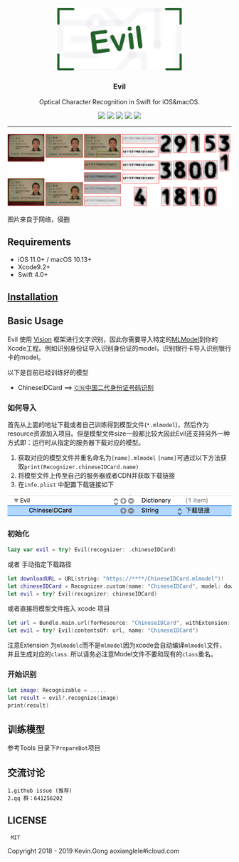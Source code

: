 
<p align="center">
  <img src=".images/logo.png" height="140" />
  <h3 align="center">Evil</h3>
  <p align="center">Optical Character Recognition in Swift for iOS&macOS.</p>
  <p align="center">
  	<a href="https://github.com/evilgix/Evil"><img src="https://travis-ci.org/evilgix/Evil.svg?branch=master"></a>
	<a href="https://github.com/evilgix/Evil"><img src="https://img.shields.io/cocoapods/v/Evil.svg"></a>
    	<a href="https://github.com/Carthage/Carthage"><img src="https://img.shields.io/badge/Carthage-compatible-4BC51D.svg?style=flat"></a>
  	<a href="https://github.com/evilgix/Evil"><img src="https://img.shields.io/cocoapods/p/Evil.svg?style=flat"></a>
	<a href="https://github.com/evilgix/Evil"><img src="https://img.shields.io/badge/qq群-641256202-ff6964.svg"></a>
  </p>
</p>


---

![debug image](.images/evil-debug.png)

图片来自于网络，侵删

##  Requirements

 - iOS 11.0+ / macOS 10.13+
 - Xcode9.2+
 - Swift 4.0+

## [Installation](installation.md)

## Basic Usage

Evil 使用 [Vision](https://developer.apple.com/documentation/vision) 框架进行文字识别，因此你需要导入特定的[MLModel](https://developer.apple.com/documentation/coreml/mlmodel)到你的Xcode工程。例如识别身份证导入识别身份证的model，识别银行卡导入识别银行卡的model。

以下是目前已经训练好的模型

 - ChineseIDCard ==>  [🇨🇳中国二代身份证号码识别](http://ou5pk1mdu.bkt.clouddn.com/ChineseIDCard.mlmodel)

### 如何导入

首先从上面的地址下载或者自己训练得到模型文件(`*.mlmodel`)，然后作为resource资源加入项目。但是模型文件size一般都比较大因此Evil还支持另外一种方式即：运行时从指定的服务器下载对应的模型。

 1.  获取对应的模型文件并重名命名为`[name].mlmodel` 
     `[name]`可通过以下方法获取`print(Recognizer.chineseIDCard.name)`
2. 将模型文件上传至自己的服务器或者CDN并获取下载链接
3. 在`info.plist` 中配置下载链接如下

![info.plist](.images/evil-download.png)

### 初始化

``` Swift
lazy var evil = try? Evil(recognizer: .chineseIDCard)
```

或者 手动指定下载路径

``` Swift
let downloadURL = URL(string: "https://****/ChineseIDCard.mlmodel")!
let chineseIDCard = Recognizer.custom(name: "ChineseIDCard", model: downloadURL, needComplie: true, processor: Recognizer.cropChineseIDCardNumberArea)
let evil = try? Evil(recognizer: chineseIDCard)
```

或者直接将模型文件拖入 xcode 项目
``` Swift
let url = Bundle.main.url(forResource: "ChineseIDCard", withExtension: "mlmodelc")!
let evil = try? Evil(contentsOf: url, name: "ChineseIDCard")
```
注意Extension 为`mlmodelc`而不是`mlmodel`因为xcode会自动编译`mlmodel`文件，并且生成对应的`class`. 所以请务必注意Model文件不要和现有的`class`重名。

### 开始识别

``` Swift
let image: Recognizable = .....
let result = evil?.recognize(image)
print(result)
```

## 训练模型
参考Tools 目录下`PrepareBot`项目

## 交流讨论
	1.github issue (推荐)
	2.qq 群：641256202

## LICENSE
	 MIT

Copyright 2018 - 2019 Kevin.Gong aoxianglele#icloud.com
